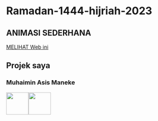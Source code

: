 # Ramadan-1444-hijriah-2023
## ANIMASI SEDERHANA

[MELIHAT Web ini](https://imin-code.github.io/Marhaban-Ramadan-Mubarak/)

## Projek saya
### Muhaimin Asis Maneke
 
<a href="https://www.instagram.com/rubyskuyyy/"><img src="https://github.com/imin-code/icon-social-media/blob/main/logo-icons/instagram-circle.png" width="60"></a><a href="https://wa.me/6282189745733"><img src="https://github.com/imin-code/icon-social-media/blob/main/logo-icons/whatsapp-circle.png" width="60"></a>   

  
